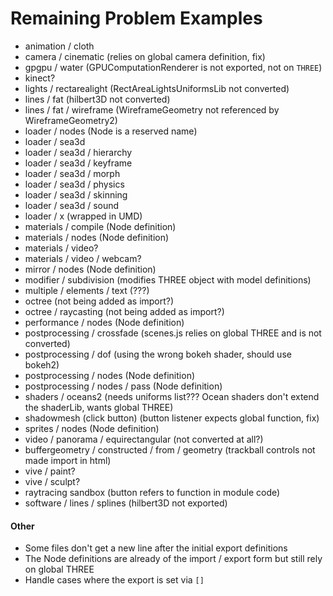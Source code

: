 # Remaining Problem Examples

- animation / cloth
- camera / cinematic (relies on global camera definition, fix)
- gpgpu / water (GPUComputationRenderer is not exported, not on `THREE`)
- kinect?
- lights / rectarealight (RectAreaLightsUniformsLib not converted)
- lines / fat (hilbert3D not converted)
- lines / fat / wireframe (WireframeGeometry not referenced by WireframeGeometry2)
- loader / nodes (Node is a reserved name)
- loader / sea3d
- loader / sea3d / hierarchy
- loader / sea3d / keyframe
- loader / sea3d / morph
- loader / sea3d / physics
- loader / sea3d / skinning
- loader / sea3d / sound
- loader / x (wrapped in UMD)
- materials / compile (Node definition)
- materials / nodes (Node definition)
- materials / video?
- materials / video / webcam?
- mirror / nodes (Node definition)
- modifier / subdivision (modifies THREE object with model definitions)
- multiple / elements / text (???)
- octree (not being added as import?)
- octree / raycasting (not being added as import?)
- performance / nodes (Node definition)
- postprocessing / crossfade (scenes.js relies on global THREE and is not converted)
- postprocessing / dof (using the wrong bokeh shader, should use bokeh2)
- postprocessing / nodes (Node definition)
- postprocessing / nodes / pass (Node definition)
- shaders / oceans2 (needs uniforms list??? Ocean shaders don't extend the shaderLib, wants global THREE)
- shadowmesh (click button) (button listener expects global function, fix)
- sprites / nodes (Node definition)
- video / panorama / equirectangular (not converted at all?)
- buffergeometry / constructed / from / geometry (trackball controls not made import in html)
- vive / paint?
- vive / sculpt?
- raytracing sandbox (button refers to function in module code)
- software / lines / splines (hilbert3D not exported)

#### Other
- Some files don't get a new line after the initial export definitions 
- The Node definitions are already of the import / export form but still rely on global THREE
- Handle cases where the export is set via `[]`
